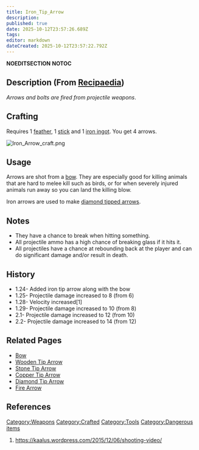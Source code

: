 ```yaml
---
title: Iron_Tip_Arrow
description: 
published: true
date: 2025-10-12T23:57:26.689Z
tags: 
editor: markdown
dateCreated: 2025-10-12T23:57:22.792Z
---
```


__NOEDITSECTION__ __NOTOC__

## Description (From [Recipaedia](Recipaedia "wikilink"))

*Arrows and bolts are fired from projectile weapons*.

## Crafting

Requires 1 [feather](feather "wikilink"), 1 [stick](stick "wikilink")
and 1 [iron ingot](Iron_Ingot "wikilink"). You get 4 arrows.

![Iron_Arrow_craft.png](Iron_Arrow_craft.png "Iron_Arrow_craft.png")

## Usage

Arrows are shot from a [bow](bow "wikilink"). They are especially good
for killing animals that are hard to melee kill such as birds, or for
when severely injured animals run away so you can land the killing blow.

Iron arrows are used to make [diamond tipped
arrows](Diamond_Tip_Arrow "wikilink").

## Notes

  - They have a chance to break when hitting something.
  - All projectile ammo has a high chance of breaking glass if it hits
    it.
  - All projectiles have a chance at rebounding back at the player and
    can do significant damage and/or result in death.

## History

  - 1.24- Added iron tip arrow along with the bow
  - 1.25- Projectile damage increased to 8 (from 6)
  - 1.28- Velocity increased\[1\]
  - 1.29- Projectile damage increased to 10 (from 8)
  - 2.1- Projectile damage increased to 12 (from 10)
  - 2.2- Projectile damage increased to 14 (from 12)

## Related Pages 

  - [Bow](Bow "wikilink")
  - [Wooden Tip Arrow](Wooden_Tip_Arrow "wikilink")
  - [Stone Tip Arrow](Stone_Tip_Arrow "wikilink")
  - [Copper Tip Arrow](Copper_Tip_Arrow "wikilink")
  - [Diamond Tip Arrow](Diamond_Tip_Arrow "wikilink")
  - [Fire Arrow](Fire_Arrow "wikilink")

## References

<references/>

[Category:Weapons](Category:Weapons "wikilink")
[Category:Crafted](Category:Crafted "wikilink")
[Category:Tools](Category:Tools "wikilink") [Category:Dangerous
items](Category:Dangerous_items "wikilink")

1.  <https://kaalus.wordpress.com/2015/12/06/shooting-video/>